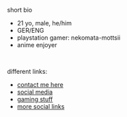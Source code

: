 short bio </br>
-   21 yo, male, he/him
-   GER/ENG
-   playstation gamer: nekomata-mottsii 
-   anime enjoyer
<br>

different links:
-   <a href="https://github.com/nekomata-mottsii/aboutme/blob/main/contact.md"> contact me here </a>
-   <a href="https://github.com/nekomata-mottsii/aboutme/blob/main/social.md"> social media </a>
-   <a href="https://github.com/nekomata-mottsii/aboutme/blob/main/gaming.md"> gaming stuff </a>
-   <a href="https://my.bio/nekomata-mottsii"> more social links </a>
<br>
